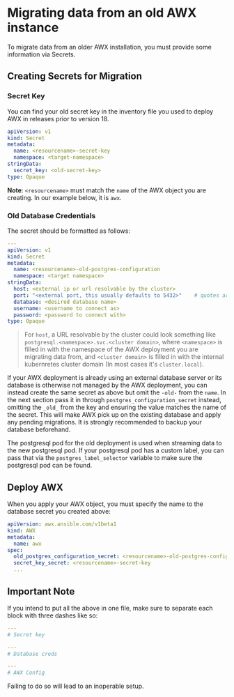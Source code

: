 # Migrating data from an old AWX instance

To migrate data from an older AWX installation, you must provide some information via Secrets.

## Creating Secrets for Migration

### Secret Key

You can find your old secret key in the inventory file you used to deploy AWX in releases prior to version 18.

```yaml
apiVersion: v1
kind: Secret
metadata:
  name: <resourcename>-secret-key
  namespace: <target-namespace>
stringData:
  secret_key: <old-secret-key>
type: Opaque
```

**Note**: `<resourcename>` must match the `name` of the AWX object you are creating. In our example below, it is `awx`.

### Old Database Credentials

The secret should be formatted as follows:

```yaml
---
apiVersion: v1
kind: Secret
metadata:
  name: <resourcename>-old-postgres-configuration
  namespace: <target namespace>
stringData:
  host: <external ip or url resolvable by the cluster>
  port: "<external port, this usually defaults to 5432>"    # quotes are required
  database: <desired database name>
  username: <username to connect as>
  password: <password to connect with>
type: Opaque
```

> For `host`, a URL resolvable by the cluster could look something like `postgresql.<namespace>.svc.<cluster domain>`, where `<namespace>` is filled in with the namespace of the AWX deployment you are migrating data from, and `<cluster domain>` is filled in with the internal kubernretes cluster domain (In most cases it's `cluster.local`).

If your AWX deployment is already using an external database server or its database is otherwise not managed
by the AWX deployment, you can instead create the same secret as above but omit the `-old-` from the `name`.
In the next section pass it in through `postgres_configuration_secret` instead, omitting the `_old_`
from the key and ensuring the value matches the name of the secret. This will make AWX pick up on the existing
database and apply any pending migrations. It is strongly recommended to backup your database beforehand.

The postgresql pod for the old deployment is used when streaming data to the new postgresql pod.  If your postgresql pod has a custom label,
you can pass that via the `postgres_label_selector` variable to make sure the postgresql pod can be found.

## Deploy AWX

When you apply your AWX object, you must specify the name to the database secret you created above:

```yaml
apiVersion: awx.ansible.com/v1beta1
kind: AWX
metadata:
  name: awx
spec:
  old_postgres_configuration_secret: <resourcename>-old-postgres-configuration
  secret_key_secret: <resourcename>-secret-key
  ...
```
## Important Note
If you intend to put all the above in one file, make sure to separate each block with three dashes like so:

```yaml
---
# Secret key

---
# Database creds

---
# AWX Config
```
Failing to do so will lead to an inoperable setup.
